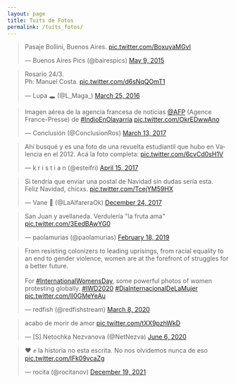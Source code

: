 ```yaml
---
layout: page
title: Tuits de Fotos
permalink: /tuits_fotos/
---
```


<blockquote class="twitter-tweet"><p lang="es" dir="ltr">Pasaje Bollini, Buenos Aires. <a href="http://t.co/BoxuyaMGvI">pic.twitter.com/BoxuyaMGvI</a></p>&mdash; Buenos Aires Pics (@bairespics) <a href="https://twitter.com/bairespics/status/597165553208418304?ref_src=twsrc%5Etfw">May 9, 2015</a></blockquote> <script async src="https://platform.twitter.com/widgets.js" charset="utf-8"></script>

<blockquote class="twitter-tweet"><p lang="es" dir="ltr">Rosario 24/3. <br>Ph: Manuel Costa. <a href="https://t.co/d6sNqQOmT1">pic.twitter.com/d6sNqQOmT1</a></p>&mdash; Lupa 🕳️ (@L_Maga_) <a href="https://twitter.com/L_Maga_/status/713220465788129281?ref_src=twsrc%5Etfw">March 25, 2016</a></blockquote> <script async src="https://platform.twitter.com/widgets.js" charset="utf-8"></script>

<blockquote class="twitter-tweet"><p lang="es" dir="ltr">Imagen aérea de la agencia francesa de noticias <a href="https://twitter.com/AFP?ref_src=twsrc%5Etfw">@AFP</a> (Agence France-Presse) de <a href="https://twitter.com/hashtag/IndioEnOlavarr%C3%ADa?src=hash&amp;ref_src=twsrc%5Etfw">#IndioEnOlavarría</a> <a href="https://t.co/OkrEDwwAno">pic.twitter.com/OkrEDwwAno</a></p>&mdash; Conclusión (@ConclusionRos) <a href="https://twitter.com/ConclusionRos/status/841436361148252161?ref_src=twsrc%5Etfw">March 13, 2017</a></blockquote> <script async src="https://platform.twitter.com/widgets.js" charset="utf-8"></script>

<blockquote class="twitter-tweet"><p lang="es" dir="ltr">Ahí busqué y es una foto de una revuelta estudiantil que hubo en Valencia en el 2012. Acá la foto completa: <a href="https://t.co/6cvCd0sH1V">pic.twitter.com/6cvCd0sH1V</a></p>&mdash; k r i s t i a n (@esteifri) <a href="https://twitter.com/esteifri/status/853353471478779904?ref_src=twsrc%5Etfw">April 15, 2017</a></blockquote> <script async src="https://platform.twitter.com/widgets.js" charset="utf-8"></script>

<blockquote class="twitter-tweet"><p lang="es" dir="ltr">Si tendría que enviar una postal de Navidad sin dudas sería esta. <br>Feliz Navidad, chicxs. <a href="https://t.co/TcejYM59HX">pic.twitter.com/TcejYM59HX</a></p>&mdash; Vane 💚 (@LaAlfareraOk) <a href="https://twitter.com/LaAlfareraOk/status/944998159281016832?ref_src=twsrc%5Etfw">December 24, 2017</a></blockquote> <script async src="https://platform.twitter.com/widgets.js" charset="utf-8"></script>

<blockquote class="twitter-tweet"><p lang="es" dir="ltr">San Juan y avellaneda. Verdulería &quot;la fruta ama&quot; <a href="https://t.co/3EedBAwYG0">pic.twitter.com/3EedBAwYG0</a></p>&mdash; paolamurias (@paolamurias) <a href="https://twitter.com/paolamurias/status/1097519904469729280?ref_src=twsrc%5Etfw">February 18, 2019</a></blockquote> <script async src="https://platform.twitter.com/widgets.js" charset="utf-8"></script>

<blockquote class="twitter-tweet"><p lang="en" dir="ltr">From resisting colonizers to leading uprisings, from racial equality to an end to gender violence, women are at the forefront of struggles for a better future.<br><br>For <a href="https://twitter.com/hashtag/InternationalWomensDay?src=hash&amp;ref_src=twsrc%5Etfw">#InternationalWomensDay</a>, some powerful photos of women protesting globally. <a href="https://twitter.com/hashtag/IWD2020?src=hash&amp;ref_src=twsrc%5Etfw">#IWD2020</a> <a href="https://twitter.com/hashtag/DiaInternacionalDeLaMujer?src=hash&amp;ref_src=twsrc%5Etfw">#DiaInternacionalDeLaMujer</a> <a href="https://t.co/lI0GMeYeAu">pic.twitter.com/lI0GMeYeAu</a></p>&mdash; redfish (@redfishstream) <a href="https://twitter.com/redfishstream/status/1236664691151290370?ref_src=twsrc%5Etfw">March 8, 2020</a></blockquote> <script async src="https://platform.twitter.com/widgets.js" charset="utf-8"></script>

<blockquote class="twitter-tweet"><p lang="pt" dir="ltr">acabo de morir de amor <a href="https://t.co/tXX9pzhWkD">pic.twitter.com/tXX9pzhWkD</a></p>&mdash; [S] Netochka Nezvanova (@NetNezva) <a href="https://twitter.com/NetNezva/status/1269115984163602437?ref_src=twsrc%5Etfw">June 6, 2020</a></blockquote> <script async src="https://platform.twitter.com/widgets.js" charset="utf-8"></script>

<blockquote class="twitter-tweet"><p lang="es" dir="ltr">♥️ ✊ la historia no esta escrita. No nos olvidemos nunca de eso <a href="https://t.co/lFk09vcaZg">pic.twitter.com/lFk09vcaZg</a></p>&mdash; rocita (@rocitanov) <a href="https://twitter.com/rocitanov/status/1472701526699241475?ref_src=twsrc%5Etfw">December 19, 2021</a></blockquote> <script async src="https://platform.twitter.com/widgets.js" charset="utf-8"></script>
